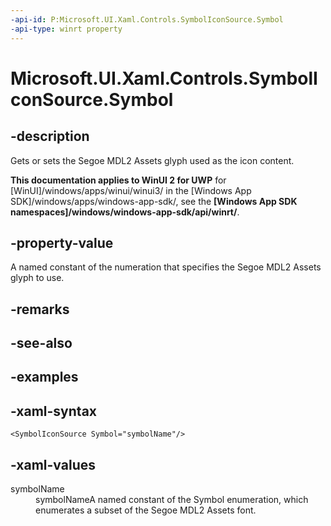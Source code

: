 ```yaml
---
-api-id: P:Microsoft.UI.Xaml.Controls.SymbolIconSource.Symbol
-api-type: winrt property
---
```

<!-- Property syntax.
public Symbol Symbol { get;  set; }
-->

# Microsoft.UI.Xaml.Controls.SymbolIconSource.Symbol


## -description

Gets or sets the Segoe MDL2 Assets glyph used as the icon content.


**This documentation applies to WinUI 2 for UWP** for [WinUI]/windows/apps/winui/winui3/ in the [Windows App SDK]/windows/apps/windows-app-sdk/, see the **[Windows App SDK namespaces]/windows/windows-app-sdk/api/winrt/**.

## -property-value

A named constant of the numeration that specifies the Segoe MDL2 Assets glyph to use.


## -remarks


## -see-also


## -examples


## -xaml-syntax

```xaml
<SymbolIconSource Symbol="symbolName"/>
```


## -xaml-values

<dl><dt>symbolName</dt><dd>symbolNameA named constant of the Symbol enumeration, which enumerates a subset of the Segoe MDL2 Assets font.</dd>
</dl>


